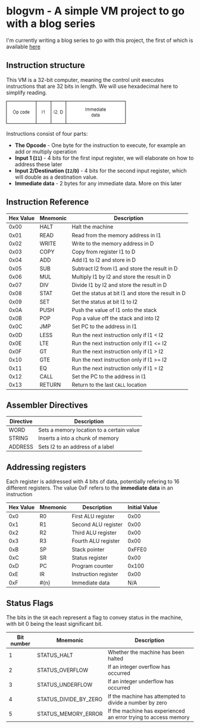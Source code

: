 # blogvm - A simple VM project to go with a blog series
I'm currently writing a blog series to go with this project, the
first of which is available [here](https://www.stephengream.com/writing-a-vm-part-one)

## Instruction structure
This VM is a 32-bit computer, meaning the control unit executes instructions that are
32 bits in length. We will use hexadecimal here to simplify reading.

![What an instruction looks like](./docs/Instruction.drawio.png)

Instructions consist of four parts:
* **The Opcode** - One byte for the instruction to execute, for example an add or multiply operation
* **Input 1 (`I1`)** - 4 bits for the first input register, we will elaborate on how to address these later
* **Input 2/Destination (`I2`/`D`)** - 4 bits for the second input register, which will double as a destination value.
* **Immediate data** - 2 bytes for any immediate data. More on this later

## Instruction Reference
| Hex Value | Mnemonic | Description                                        |
|-----------|----------|----------------------------------------------------|
| 0x00      | HALT     | Halt the machine                                   |
| 0x01      | READ     | Read from the memory address in I1                 |
| 0x02      | WRITE    | Write to the memory address in D                   |
| 0x03      | COPY     | Copy from register I1 to D                         |
| 0x04      | ADD      | Add I1 to I2 and store in D                        |
| 0x05      | SUB      | Subtract I2 from I1 and store the result in D      |
| 0x06      | MUL      | Multiply I1 by I2 and store the result in D        |
| 0x07      | DIV      | Divide I1 by I2 and store the result in D          |
| 0x08      | STAT     | Get the status at bit I1 and store the result in D |
| 0x09      | SET      | Set the status at bit I1 to I2                     |
| 0x0A      | PUSH     | Push the value of I1 onto the stack                |
| 0x0B      | POP      | Pop a value off the stack and into I2              |
| 0x0C      | JMP      | Set PC to the address in I1                        |
| 0x0D      | LESS     | Run the next instruction only if I1 < I2           |
| 0x0E      | LTE      | Run the next instruction only if I1 <= I2          |
| 0x0F      | GT       | Run the next instruction only if I1 > I2           |
| 0x10      | GTE      | Run the next instruction only if I1 >= I2          |
| 0x11      | EQ       | Run the next instruction only if I1 = I2           |
| 0x12      | CALL     | Set the PC to the address in I1                    |
| 0x13      | RETURN   | Return to the last `CALL` location                 |

## Assembler Directives
| Directive | Description                               |
|-----------|-------------------------------------------|
| WORD      | Sets a memory location to a certain value |
| STRING    | Inserts a into a chunk of memory          |
| ADDRESS   | Sets I2 to an address of a label          |



## Addressing registers
Each register is addressed with 4 bits of data, potentially refering to 16 different
registers. The value 0xF refers to the **immediate data** in an instruction

| Hex Value | Mnemonic | Description          | Initial Value |
|-----------|----------|----------------------|---------------|
| 0x0       | R0       | First ALU register   | 0x00          |
| 0x1       | R1       | Second ALU register  | 0x00          |
| 0x2       | R2       | Third ALU register   | 0x00          |
| 0x3       | R3       | Fourth ALU register  | 0x00          |
| 0xB       | SP       | Stack pointer        | 0xFFE0        |
| 0xC       | SR       | Status register      | 0x00          |
| 0xD       | PC       | Program counter      | 0x100         |
| 0xE       | IR       | Instruction register | 0x00          |
| 0xF       | #{n}     | Immediate data       | N/A           |

## Status Flags
The bits in the `SR` each represent a flag to convey status in the machine, with bit 0 being the least significant
bit.

| Bit number | Mnemonic              | Description                                                     |
|------------|-----------------------|-----------------------------------------------------------------|
| 1          | STATUS_HALT           | Whether the machine has been halted                             |
| 2          | STATUS_OVERFLOW       | If an integer overflow has occurred                             |
| 3          | STATUS_UNDERFLOW      | If an integer underflow has occurred                            |
| 4          | STATUS_DIVIDE_BY_ZERO | If the machine has attempted to divide a number by zero         |
| 5          | STATUS_MEMORY_ERROR   | If the machine has experienced an error trying to access memory |